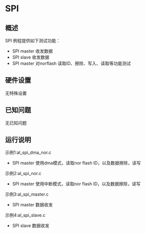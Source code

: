 # SPI

## 概述

 SPI 例程提供如下测试功能：

- SPI master 收发数据
- SPI slave 收发数据
- SPI master 对norflash 读取ID、擦除、写入、读取等功能测试


## 硬件设置

无特殊设置

## 已知问题

无已知问题

## 运行说明

示例1:al_spi_dma_nor.c
- SPI master 使用dma模式，读取nor flash ID，以及数据擦除，读写

示例2:al_spi_nor.c
- SPI master 使用中断模式，读取nor flash ID，以及数据擦除，读写

示例3:al_spi_master.c
- SPI master 数据收发

示例4:al_spi_slave.c
- SPI slave 数据收发
